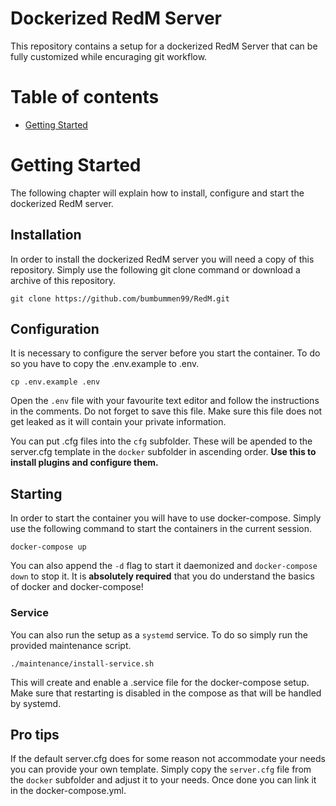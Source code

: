 # Dockerized RedM Server
This repository contains a setup for a dockerized RedM Server that can be fully customized while encuraging git workflow.

# Table of contents
- [Getting Started](#getting-started)

# Getting Started
The following chapter will explain how to install, configure and start the dockerized RedM server.

## Installation
In order to install the dockerized RedM server you will need a copy of this repository. Simply use the following git clone command or download a archive of this repository.
```
git clone https://github.com/bumbummen99/RedM.git
```

## Configuration
It is necessary to configure the server before you start the container. To do so you have to copy the .env.example to .env.
```
cp .env.example .env
```
Open the `.env` file with your favourite text editor and follow the instructions in the comments. Do not forget to save this file. Make sure this file does not get leaked as it will contain your private information.

You can put .cfg files into the `cfg` subfolder. These will be apended to the server.cfg template in the `docker` subfolder in ascending order. **Use this to install plugins and configure them.**

## Starting
In order to start the container you will have to use docker-compose. Simply use the following command to start the containers in the current session.
```
docker-compose up
```

You can also append the `-d` flag to start it daemonized and `docker-compose down` to stop it. It is **absolutely required** that you do understand the basics of docker and docker-compose!

### Service
You can also run the setup as a `systemd` service. To do so simply run the provided maintenance script.
```
./maintenance/install-service.sh
```
This will create and enable a .service file for the docker-compose setup. Make sure that restarting is disabled in the compose as that will be handled by systemd.

## Pro tips
If the default server.cfg does for some reason not accommodate your needs you can provide your own template. Simply copy the `server.cfg` file from the `docker` subfolder and adjust it to your needs. Once done you can link it in the docker-compose.yml.
